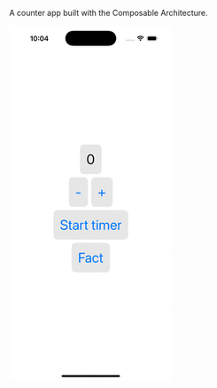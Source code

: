 A counter app built with the Composable Architecture. 

![screen recording](https://github.com/slinny/TCACounter/blob/9990b6bfffa5a0a1dc0bb321c7aca976096ae905/counter%20tca.gif)

